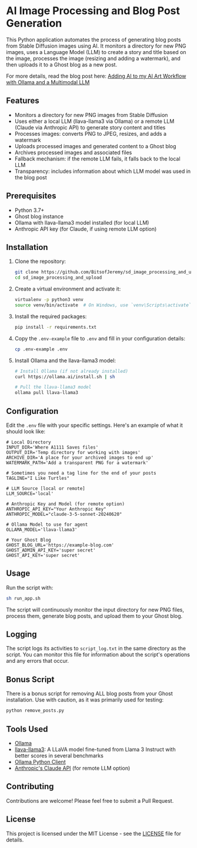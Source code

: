 # AI Image Processing and Blog Post Generation

This Python application automates the process of generating blog posts from Stable Diffusion images using AI. It monitors a directory for new PNG images, uses a Language Model (LLM) to create a story and title based on the image, processes the image (resizing and adding a watermark), and then uploads it to a Ghost blog as a new post.

For more details, read the blog post here:
[Adding AI to my AI Art Workflow with Ollama and a Multimodal LLM](https://bits.jeremyschroeder.net/adding-ai-to-my-ai-art-worklfow-with-ollama-and-a-multimodal-llm/)

## Features

- Monitors a directory for new PNG images from Stable Diffusion
- Uses either a local LLM (llava-llama3 via Ollama) or a remote LLM (Claude via Anthropic API) to generate story content and titles
- Processes images: converts PNG to JPEG, resizes, and adds a watermark
- Uploads processed images and generated content to a Ghost blog
- Archives processed images and associated files
- Fallback mechanism: if the remote LLM fails, it falls back to the local LLM
- Transparency: includes information about which LLM model was used in the blog post

## Prerequisites

- Python 3.7+
- Ghost blog instance
- Ollama with llava-llama3 model installed (for local LLM)
- Anthropic API key (for Claude, if using remote LLM option)

## Installation

1. Clone the repository:
   ```bash
   git clone https://github.com/BitsofJeremy/sd_image_processing_and_upload.git
   cd sd_image_processing_and_upload
   ```

2. Create a virtual environment and activate it:
   ```bash
   virtualenv -p python3 venv
   source venv/bin/activate  # On Windows, use `venv\Scripts\activate`
   ```

3. Install the required packages:
   ```bash
   pip install -r requirements.txt
   ```

4. Copy the `.env-example` file to `.env` and fill in your configuration details:
   ```bash
   cp .env-example .env
   ```

5. Install Ollama and the llava-llama3 model:
   ```bash
   # Install Ollama (if not already installed)
   curl https://ollama.ai/install.sh | sh
   
   # Pull the llava-llama3 model
   ollama pull llava-llama3
   ```

## Configuration

Edit the `.env` file with your specific settings. Here's an example of what it should look like:

```
# Local Directory
INPUT_DIR='Where A1111 Saves files'
OUTPUT_DIR='Temp directory for working with images'
ARCHIVE_DIR='A place for your archived images to end up'
WATERMARK_PATH='Add a transparent PNG for a watermark'

# Sometimes you need a tag line for the end of your posts
TAGLINE="I Like Turtles"

# LLM Source [local or remote]
LLM_SOURCE='local'

# Anthropic Key and Model (for remote option)
ANTHROPIC_API_KEY="Your Anthropic Key"
ANTHROPIC_MODEL="claude-3-5-sonnet-20240620"

# Ollama Model to use for agent
OLLAMA_MODEL='llava-llama3'

# Your Ghost Blog
GHOST_BLOG_URL='https://example-blog.com'
GHOST_ADMIN_API_KEY='super secret'
GHOST_API_KEY='super secret'
```

## Usage

Run the script with:

```bash
sh run_app.sh
```

The script will continuously monitor the input directory for new PNG files, process them, generate blog posts, and upload them to your Ghost blog.

## Logging

The script logs its activities to `script_log.txt` in the same directory as the script. You can monitor this file for information about the script's operations and any errors that occur.

## Bonus Script

There is a bonus script for removing ALL blog posts from your Ghost installation. Use with caution, as it was primarily used for testing:

```bash
python remove_posts.py
```

## Tools Used

- [Ollama](https://ollama.ai/)
- [llava-llama3](https://ollama.com/library/llava-llama3): A LLaVA model fine-tuned from Llama 3 Instruct with better scores in several benchmarks
- [Ollama Python Client](https://github.com/jmorganca/ollama-python)
- [Anthropic's Claude API](https://www.anthropic.com) (for remote LLM option)

## Contributing

Contributions are welcome! Please feel free to submit a Pull Request.

## License

This project is licensed under the MIT License - see the [LICENSE](LICENSE) file for details.